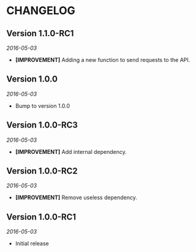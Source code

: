 CHANGELOG
=========

## Version 1.1.0-RC1
_2016-05-03_
- **[IMPROVEMENT]** Adding a new function to send requests to the API.

## Version 1.0.0
_2016-05-03_
- Bump to version 1.0.0

## Version 1.0.0-RC3
_2016-05-03_
- **[IMPROVEMENT]** Add internal dependency.

## Version 1.0.0-RC2
_2016-05-03_
- **[IMPROVEMENT]** Remove useless dependency.

## Version 1.0.0-RC1
_2016-05-03_
- Initial release

